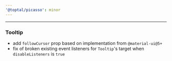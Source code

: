```yaml
---
'@toptal/picasso': minor
---
```


---

### Tooltip

- add `followCursor` prop based on implementation from `@material-ui@5+`
- fix of broken existing event listeners for `Tooltip`'s target when `disableListeners` is `true`
